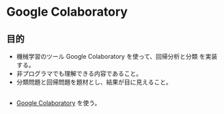 # Google Colaboratory

## 目的
- 機械学習のツール Google Colaboratory を使って、回帰分析と分類 を実装する。
- 非プログラマでも理解できる内容であること。
- 分類問題と回帰問題を題材とし、結果が目に見えること。

## 
- [Google Colaboratory](https://colab.research.google.com/notebooks/welcome.ipynb#recent=true) を使う。
